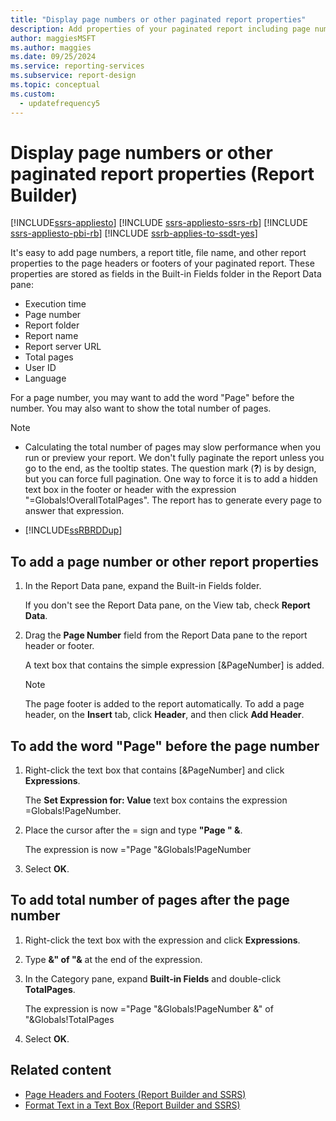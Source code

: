 ```yaml
---
title: "Display page numbers or other paginated report properties"
description: Add properties of your paginated report including page numbers, filenames, and titles, for display in page headers or footers.
author: maggiesMSFT
ms.author: maggies
ms.date: 09/25/2024
ms.service: reporting-services
ms.subservice: report-design
ms.topic: conceptual
ms.custom:
  - updatefrequency5
---
```

# Display page numbers or other paginated report properties (Report Builder)

[!INCLUDE[ssrs-appliesto](../../includes/ssrs-appliesto.md)] [!INCLUDE [ssrs-appliesto-ssrs-rb](../../includes/ssrs-appliesto-ssrs-rb.md)] [!INCLUDE [ssrs-appliesto-pbi-rb](../../includes/ssrs-appliesto-pbi-rb.md)] [!INCLUDE [ssrb-applies-to-ssdt-yes](../../includes/ssrb-applies-to-ssdt-yes.md)]

  It's easy to add page numbers, a report title, file name, and other report properties to the page headers or footers of your paginated report. These properties are stored as fields in the Built-in Fields folder in the Report Data pane:  
  
-   Execution time    
-   Page number  
-   Report folder   
-   Report name   
-   Report server URL  
-   Total pages  
-   User ID   
-   Language  
  
 For a page number, you may want to add the word "Page" before the number. You may also want to show the total number of pages.  
  
> [!NOTE]  
> - Calculating the total number of pages may slow performance when you run or preview your report. We don't fully paginate the report unless you go to the end, as the tooltip states. The question mark (**?**) is by design, but you can force full pagination. One way to force it is to add a hidden text box in the footer or header with the expression "=Globals!OverallTotalPages". The report has to generate every page to answer that expression. 
> 
> - [!INCLUDE[ssRBRDDup](../../includes/ssrbrddup-md.md)]  
  
## To add a page number or other report properties  
  
1.  In the Report Data pane, expand the Built-in Fields folder.  
  
    If you don't see the Report Data pane, on the View tab, check **Report Data**.  
  
2.  Drag the **Page Number** field from the Report Data pane to the report header or footer.  

    A text box that contains the simple expression [&PageNumber] is added. 

    > [!NOTE]  
    >  The page footer is added to the report automatically. To add a page header, on the **Insert** tab, click **Header**, and then click **Add Header**.  
  
## To add the word "Page" before the page number  
  
1.  Right-click the text box that contains [&PageNumber] and click **Expressions**.  
  
     The **Set Expression for: Value** text box contains the expression =Globals!PageNumber.  
  
2.  Place the cursor after the = sign and type **"Page " &**.  
  
     The expression is now  ="Page "&Globals!PageNumber  
  
3.  Select **OK**.
  
## To add total number of pages after the page number  
  
1.  Right-click the text box with the expression and click **Expressions**.  
  
2.  Type **&" of "&** at the end of the expression.  
  
3.  In the Category pane, expand **Built-in Fields** and double-click **TotalPages**.  
  
     The expression is now ="Page "&Globals!PageNumber &" of "&Globals!TotalPages  
  
4.  Select **OK**.


## Related content

- [Page Headers and Footers &#40;Report Builder and SSRS&#41;](../../reporting-services/report-design/page-headers-and-footers-report-builder-and-ssrs.md)
- [Format Text in a Text Box &#40;Report Builder and SSRS&#41;](../../reporting-services/report-design/format-text-in-a-text-box-report-builder-and-ssrs.md)
